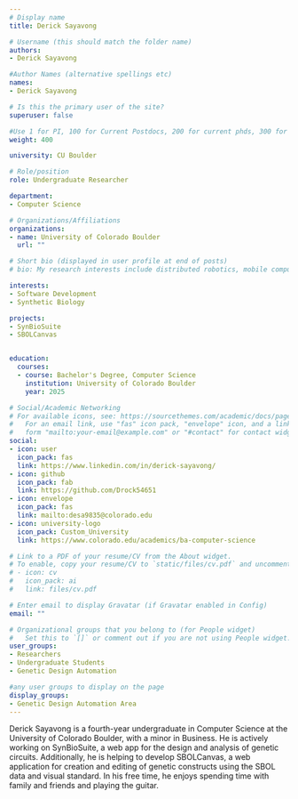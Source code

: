 ```yaml
---
# Display name
title: Derick Sayavong

# Username (this should match the folder name)
authors:
- Derick Sayavong

#Author Names (alternative spellings etc)
names:
- Derick Sayavong

# Is this the primary user of the site?
superuser: false

#Use 1 for PI, 100 for Current Postdocs, 200 for current phds, 300 for current masters, 400 for current undergrads, 800 for alum postdocs, 810 for alum phds, 820 for alum masters, and 830 for alum undergrads, 900 for tools, 1000 for projects
weight: 400

university: CU Boulder

# Role/position
role: Undergraduate Researcher

department:
- Computer Science

# Organizations/Affiliations
organizations:
- name: University of Colorado Boulder
  url: ""

# Short bio (displayed in user profile at end of posts)
# bio: My research interests include distributed robotics, mobile computing and programmable matter.

interests:
- Software Development
- Synthetic Biology 

projects:
- SynBioSuite
- SBOLCanvas


education:
  courses:
  - course: Bachelor's Degree, Computer Science
    institution: University of Colorado Boulder
    year: 2025

# Social/Academic Networking
# For available icons, see: https://sourcethemes.com/academic/docs/page-builder/#icons
#   For an email link, use "fas" icon pack, "envelope" icon, and a link in the
#   form "mailto:your-email@example.com" or "#contact" for contact widget.
social:
- icon: user
  icon_pack: fas
  link: https://www.linkedin.com/in/derick-sayavong/
- icon: github
  icon_pack: fab
  link: https://github.com/Drock54651
- icon: envelope
  icon_pack: fas
  link: mailto:desa9835@colorado.edu 
- icon: university-logo
  icon_pack: Custom_University
  link: https://www.colorado.edu/academics/ba-computer-science

# Link to a PDF of your resume/CV from the About widget.
# To enable, copy your resume/CV to `static/files/cv.pdf` and uncomment the lines below.
# - icon: cv
#   icon_pack: ai
#   link: files/cv.pdf

# Enter email to display Gravatar (if Gravatar enabled in Config)
email: ""

# Organizational groups that you belong to (for People widget)
#   Set this to `[]` or comment out if you are not using People widget.
user_groups:
- Researchers
- Undergraduate Students
- Genetic Design Automation

#any user groups to display on the page
display_groups:
- Genetic Design Automation Area
---
```

Derick Sayavong is a fourth-year undergraduate in Computer Science at the University of Colorado Boulder, with a minor in Business. He is actively working on SynBioSuite, a web app for the design and analysis of genetic circuits. Additionally, he is helping to develop SBOLCanvas, a web application for creation and editing of genetic constructs using the SBOL data and visual standard. In his free time, he enjoys spending time with family and friends and playing the guitar.
